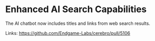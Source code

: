 # Enhanced AI Search Capabilities

The AI chatbot now includes titles and links from web search results.

Links:
https://github.com/Endgame-Labs/cerebro/pull/5106
